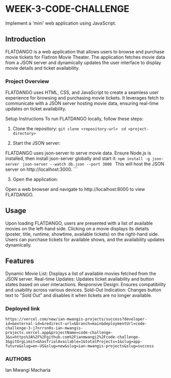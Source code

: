 # WEEK-3-CODE-CHALLENGE
Implement a 'mini' web application using JavaScript.

## Introduction
FLATDANGO is a web application that allows users to browse and purchase movie tickets for Flatiron Movie Theater. The application fetches movie data from a JSON server and dynamically updates the user interface to display movie details and ticket availability.

### Project Overview
FLATDANGO uses HTML, CSS, and JavaScript to create a seamless user experience for browsing and purchasing movie tickets. It leverages fetch to communicate with a JSON server hosting movie data, ensuring real-time updates on ticket availability.

Setup Instructions
To run FLATDANGO locally, follow these steps:

1. Clone the repository:
```git clone <repository-url> ```
```cd <project-directory> ```

2. Start the JSON server:

FLATDANGO uses json-server to serve movie data. Ensure Node.js is installed, then install json-server globally and start it:
```npm install -g json-server ```
```json-server --watch db.json --port 3000 ```
This will host the JSON server on http://localhost:3000. ```

3. Open the application:

Open a web browser and navigate to http://localhost:8000 to view FLATDANGO.

## Usage
Upon loading FLATDANGO, users are presented with a list of available movies on the left-hand side. Clicking on a movie displays its details (poster, title, runtime, showtime, available tickets) on the right-hand side. Users can purchase tickets for available shows, and the availability updates dynamically.

## Features
Dynamic Movie List: Displays a list of available movies fetched from the JSON server.
Real-time Updates: Updates ticket availability and button states based on user interactions.
Responsive Design: Ensures compatibility and usability across various devices.
Sold-Out Indication: Changes button text to "Sold Out" and disables it when tickets are no longer available.

### Deployed link
```https://vercel.com/new/ian-mwangis-projects/success?developer-id=&external-id=&redirect-url=&branch=main&deploymentUrl=code-challenge-3-j7nrrsn0s-ian-mwangis-projects.vercel.app&projectName=code-challenge-3&s=https%3A%2F%2Fgithub.com%2Fianmwangi2%2Fcode-challenge-3&gitOrgLimit=&hasTrialAvailable=1&totalProjects=1&slug=app-future&slug=en-US&slug=new&slug=ian-mwangis-projects&slug=success ```

### AUTHORS
Ian Mwangi Macharia
